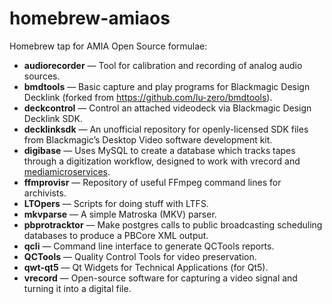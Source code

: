 # homebrew-amiaos
Homebrew tap for AMIA Open Source formulae:

- **audiorecorder** — Tool for calibration and recording of analog audio sources.
- **bmdtools** — Basic capture and play programs for Blackmagic Design Decklink (forked from https://github.com/lu-zero/bmdtools).
- **deckcontrol** — Control an attached videodeck via Blackmagic Design Decklink SDK.
- **decklinksdk** — An unofficial repository for openly-licensed SDK files from Blackmagic’s Desktop Video software development kit.
- **digibase** — Uses MySQL to create a database which tracks tapes through a digitization workflow, designed to work with vrecord and [mediamicroservices](https://github.com/mediamicroservices).
- **ffmprovisr** — Repository of useful FFmpeg command lines for archivists.
- **LTOpers** — Scripts for doing stuff with LTFS.
- **mkvparse** — A simple Matroska (MKV) parser.
- **pbprotracktor** — Make postgres calls to public broadcasting scheduling databases to produce a PBCore XML output.
- **qcli** — Command line interface to generate QCTools reports.
- **QCTools** — Quality Control Tools for video preservation.
- **qwt-qt5** — Qt Widgets for Technical Applications (for Qt5).
- **vrecord** — Open-source software for capturing a video signal and turning it into a digital file.
